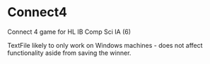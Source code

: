 # Connect4
Connect 4 game for HL IB Comp Sci IA (6)

TextFile likely to only work on Windows machines - does not affect functionality aside from saving the winner.
